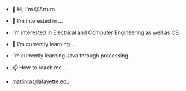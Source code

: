 - 👋 Hi, I’m @Arturo

- 👀 I’m interested in ...
- I’m interested in Electrical and Computer Engineering as well as CS.

- 🌱 I’m currently learning ...
- I’m currently learning Java through processing.

- 📫 How to reach me ...
- matlinra@lafayette.edu
